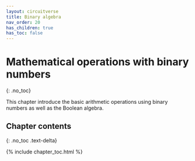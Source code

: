 ```yaml
---
layout: circuitverse
title: Binary algebra
nav_order: 20
has_children: true
has_toc: false
---
```



# Mathematical operations with binary numbers
{: .no_toc}

This chapter introduce the basic arithmetic operations using binary numbers as well as the Boolean algebra.


## Chapter contents
{: .no_toc .text-delta}

{% include chapter_toc.html %}
